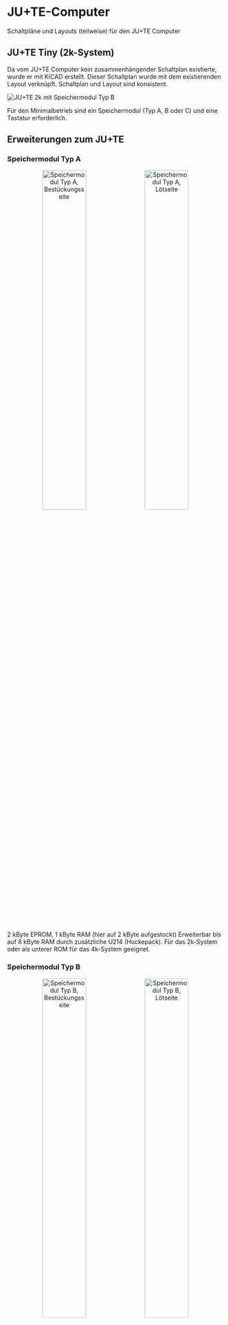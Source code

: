 # JU+TE-Computer
Schaltpläne und Layouts (teilweise) für den JU+TE Computer


## JU+TE Tiny (2k-System)
Da vom JU+TE Computer kein zusammenhängender Schaltplan existierte, wurde er mit KiCAD erstellt.
Dieser Schaltplan wurde mit dem existierenden Layout verknüpft.
Schaltplan und Layout sind konsistent.

![JU+TE 2k mit Speichermodul Typ B](Bilder/JUTE_aufgebaut_mit_Speichermodul_B.jpg)

Für den Minimalbetrieb sind ein Speichermodul (Typ A, B oder C) und eine Tastatur erforderlich.


## Erweiterungen zum JU+TE

### Speichermodul Typ A
<p align="center">
  <img alt="Speichermodul Typ A, Bestückungsseite" src="Bilder/Speichermodul_Typ_A__Bestueckungsseite.jpg" width="45%">
&nbsp;
  <img alt="Speichermodul Typ A, Lötseite" src="Bilder/Speichermodul_Typ_A__Loetseite.jpg" width="45%">
</p>
2 kByte EPROM, 1 kByte RAM (hier auf 2 kByte aufgestockt)  
Erweiterbar bis auf 8 kByte RAM durch zusätzliche U214 (Huckepack).
Für das 2k-System oder als unterer ROM für das 4k-System geeignet.


### Speichermodul Typ B
<p align="center">
  <img alt="Speichermodul Typ B, Bestückungsseite" src="Bilder/Speichermodul_Typ_B__Bestueckungsseite.jpg" width="45%">
&nbsp;
  <img alt="Speichermodul Typ B, Lötseite" src="Bilder/Speichermodul_Typ_B__Loetseite.jpg" width="45%">
</p>
2 kByte EPROM, 2 kByte RAM  
Erweiterbar bis auf 8 kByte RAM durch zusätzliche U6516 (Huckepack).
Für das 2k-System oder als unterer ROM für das 4k-System geeignet.


### Speichermodul Typ C
<p align="center">
  <img alt="Speichermodul Typ C, Bestückungsseite" src="Bilder/Speichermodul_Typ_C__Bestueckungsseite.jpg" width="45%">
&nbsp;
  <img alt="Speichermodul Typ C, Lötseite" src="Bilder/Speichermodul_Typ_C__Loetseite.jpg" width="45%">
</p>
8 kByte EPROM, 8 kByte RAM  
Für alle Ausbaustufen geeignet. Wenn das 2k-System oder das 4k-System in einen U2764 (8 kByte EPROM) gebrannt werden, muss das System ab Offset 0800h stehen.
Mit vier dieser Module läßt sich ein Vollausbau des Speichers realisieren (32 kByte RAM, 30 kByte EPROM).
Auch als Videospeicher für die Videoerweiterung nutzbar. In diesem Fall wird der EPROM nicht benötigt.

### Speichermodul Typ D
<p align="center">
  <img alt="Speichermodul Typ D, Bestückungsseite" src="Bilder/Speichermodul_Typ_D__Bestueckungsseite.jpg" width="45%">
&nbsp;
  <img alt="Speichermodul Typ D, Lötseite" src="Bilder/Speichermodul_Typ_D__Loetseite.jpg" width="45%">
</p>
2 kByte EPROM  
Das Modul wird nur als Ergänzungsspeicher für das 4k-System benötigt, falls Modul A oder Modul B schon vorhanden sind.


### RAM-Stütze
Dient dem Erhalt des RAM-Inhaltes im ausgeschalteten Zustand für Module mit CMOS-Schaltkreisen (U224, U6516 oder HM6264LP).
Mit verbesserter Reset-Schaltung. Die Reset-Schaltung nutzt die ~9V vom Ladekondesator.


### Magnetbandanschluss
Damit lassen sich Programme auf Band sichern und wieder zurücklesen.
Das Verfahren ist relativ einfach: Die Binärdaten werden über die SIO (Port P3.7) ausgegeben und mit 4,8 kHz vom Port P3.6 moduliert.
Es wird direkt der Speicherinhalt ausgegeben. Es gibt keine Fehlererkennung bzw. -korrektur, kein Dateiname und keine Adressinformation.
Die Schaltung läßt sich optimieren, indem der Pull-Up-Widerstand zwischen OPV (B761) und Inverter (B555) auf z.B. 8 kOhm reduziert wird.
Damit wird das Puls-/Pausverhältnis korrigiert.
Mit anderen Varianten des Magnektbankinterfaces (4k-System, 6k-System) läßt sich am 2k-System nichts mehr abspeichern, da dort der Modulator (DL000) fehlt.


### Magnetbandinterface 4k-System
Modifiziertes und verbessertes Magnetband-Interface für das 4k-System, mit integrierten Videosignalinverter.


### Tastatur
Schaltungsvorschlag für eine 4x12 Matrixtastatur.


### Videoinverter
Ändert die Polarität des Videosignals und erzeugt ein BAS-Signal.
Die Originalschaltung ist sehr empfindlich. Robuster ist die Variante, die auf dem 4k-Magnetbandinterface realisiert ist. 


### UHF-Modulator
Mischt das BAS-Signal auf TV-Kanal 36. Die Erweiterung wird hier nicht weiter beschrieben.


### EPROM-Programmierzusatz
Erweiterung des JU+TE zum EPROM-Programmiergerät für die Typen U2716, U2764 und U27128.


### S3004-Interface
Potentialgetrennte Schnittstelle für die elektronische Schreibmaschine Erika S3004.
Nutzung der Schreibmaschine als Drucker.
Da der Rückkanal nicht verwendet wird, kann die Schreimaschine nicht als Tastatur genutzt werden.


### V.24-Interface
Pegelwandlerstufe zur Kopplung mit seriellen Perioheriegeräten (z.B. Drucker) oder zur Rechnerkopplung.
Die Interfaceschaltung nutzt die 9V-Spannung vom Ladekondensator.


### IFSS-Interface
Schnittstelle nach dem Prinzip der gekoppelten Stromschleifen, IFSS (Interface seriell sternförmig).
Das IFSS-Interface benötigt die 9V-Spannung vom Ladekondensator.


### AD-Wandler
Zur Messung von Spannungen zwischen 0 und 999 mV.


### Videoerweiterung
![Videoerweiterung (Visualisierung)](Bilder/Platine_Videoerweiterung_gerendert.png)
Damit wird die Videosignalerzeugung von einem separaten Prozessor (UB8810) übernommen.
Der Bildspicher wird im Bereich zwischen %4000 uns %5FFF im System eingeblendet.
Über ein Steuerregister (Adresse %6000) wird festgelegt, auf welche Speicherebenen des Videospeicher zugegriffen wird.

Die mögliche Bildschirmauflösung und die nutzbare Farbtiefe hängt vom Speicherausbau ab:

Speichermodule | Video-RAM | Auflösung | Farbtiefe
-------------- | --------: | :-------: | ---------
1              | 8 kByte   |  320x192  | s/w
2              | 16 kByte  |  640x192  | s/w
4              | 32 kByte  |  320x192  | 16 Farben   
4              | 32 kByte  |  640x192  | 8 Farben

Ob es Software gibt, welche die 640x192 Pixel-Modi nutzt, entzieht sich meiner Kenntniss.
Die Installation der Videoerweiterung erfordert die Verdrahtung zusätzlicher Signale, die nicht am Modulsteckplatz anliegen: TAKT, /CS3, KEY und BUSY


### Speichermodul VRAM
8 kByte RAM
Speichermodul für die Videoerweiterung. Modul ohne EPROM-Speicher.


## JU+TE Kompakt (6k-System)
Im JU+TE Kompakt sind die Videoerweiterung, das Magnetbandinterface (4k-Version), 32 kByte RAM, die RAM-Stütze und 8 kByte EPROM integriert.
Um die Videoerweiterung zu nutzen wird im EPROM das 6k-System eingespielt.


## Nutzung der frei verfügbaren Ports

| Ports                               | P2.0 | P2.1 | P2.2 | P2.3 | P2.4 | P2.5 | P2.6 | P2.7 | P3.0 | P3.1 | P3.2 | P3.3 | P3.4 | P3.5 | P3.6 | P3.7     |
| ----------------------------------- |:----:|:----:|:----:|:----:|:----:|:----:|:----:|:----:|:----:|:----:|:----:|:----:|:----:|:----:|:----:|:--------:|
| JU+TE-Grundplatine (7/1987)         |      |      |      |      |      |      |      |      |      |      |      |      | (BS) |      |      | SYN      |
| Streifenkorrektur (11/1989)         |      |      |      |      |      |      |      |      |      |      |      |      |      | VSYN |      |          |
| Magnetbandinterface (2k, 12/1987)   |      |      |      |      |      |      |      |      | LOAD |      |      |      |      |      | SAVE | Umschalt |
| Magnetbankinterface (4k, ES4.0)     |      |      |      |      |      |      |      |      | LOAD |      |      |      |      |      | SAVE |          |
| Videoerweiterung (6/1990)           |      |      |      |      |      |      |      |      |      |      | BUSY |      | /HR  |      |      |          |
| IFSS-Inferface (10/1989)            |      |      |      |      |      |      |      |      | E    |      |      |      |      |      |      | S        |
| V.24-Interface (HW-SIO, 10/1989)    |      |      |      |      |      |      |      |      | RxD  |      |      |      |      |      |      | TxD      |
| S3004-Interface (HW-SIO, 5/1989)    |      |      |      |      |      |      |      |      |      |      |      |      |      |      |      | TxD      |
| V.24-Interface (SW, K6340, 10/1989) |      |      |      |      |      |      |      |      |      | DSR  |      |      |      | TxD  |      |          |
| S3004-Interface (SW, 5/1989)        |      |      |      |      |      |      |      |      |      | DSR  |      |      |      | TxD  |      |          |
| EPROM-Programmierzusatz (10/1988)   | A+D  | A+D  | A+D  | A+D  | A+D  | A+D  | A+D  | A+D  |      |      |      |      | CTRL | CTRL | CTRL |          |
| AD-Wandler (12/1989)                | QA   | QB   | QC   | QD   | NSD  | MSD  | ISD  |      |      |      |      |      |      |      |      |          |
| Lauflicht (4(1988)                  | LED  | LED  | LED  | LED  | LED  | LED  | LED  | LED  |      |      |      |      |      |      |      |          |
| ROM-Bank (ES4.0 und 6k)             |      |      |      |      |      |      |      |      |      |      |      |      |      | /BR  |      | STEP     |
| ROM-Bank (ES1988)                   |      |      |      |      |      |      |      |      |      |      |      |      |      | STEP |      |          |
|                                     |      |      |      |      |      |      |      |      |      |      |      |      |      |      |      |          |

Legende:  
A+D = Adresse und Daten  
BR = bank reset, Bank zurücksetzen  
BS = bank switch, Bankumschaltung, bisher keine Nutzung bekannt  
BUSY = Zugriff ohne Bildstörung  
CTRL = Steuerleitung  
DSR = Dataset Read, Empfangsbereitschaft  
E = Empfang  
HR = high resolution, Umschaltung Grafikmodus  
RxD = Empfangsdaten  
S = Senden  
STEP = Bank weiterschalten  
SYN = Synchronsignal für Video  
TxD = Sendedaten  
VSYN = Zeilensynchronisierung  


## Quellen  
https://hc-ddr.hucki.net/wiki/lib/exe/fetch.php/tiny/jutecomp1.pdf  
https://hc-ddr.hucki.net/wiki/lib/exe/fetch.php/tiny/jutecomp2.pdf  
https://hc-ddr.hucki.net/wiki/lib/exe/fetch.php/tiny/jutecomp3.pdf  
